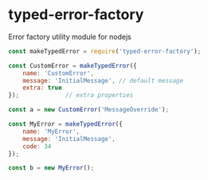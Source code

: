 # typed-error-factory
Error factory utility module for nodejs

```javascript
const makeTypedError = require('typed-error-factory');

const CustomError = makeTypedError({
    name: 'CustomError',
    message: 'InitialMessage', // default message
    extra: true
});             // extra properties 

const a = new CustomError('MessageOverride');

const MyError = makeTypedError({
    name: 'MyError',
    message: 'InitialMessage', 
    code: 34
});

const b = new MyError();
```